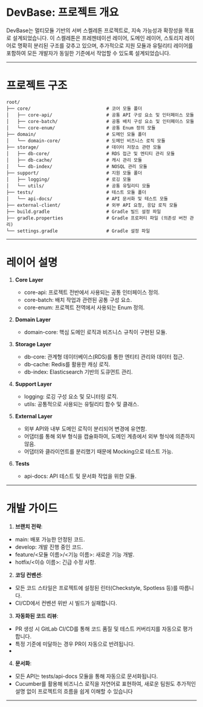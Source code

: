 # DevBase: 프로젝트 개요

DevBase는 멀티모듈 기반의 서버 스켈레톤 프로젝트로, 지속 가능성과 확장성을 목표로 설계되었습니다.
이 스켈레톤은 프레젠테이션 레이어, 도메인 레이어, 스토리지 레이어로 명확히 분리된 구조를 갖추고 있으며,
추가적으로 지원 모듈과 유틸리티 레이어를 포함하여 모든 개발자가 동일한 기준에서 작업할 수 있도록 설계되었습니다.

---
# 프로젝트 구조

```
root/
├── core/                            # 코어 모듈 폴더
│   ├── core-api/                    # 공통 API 구성 요소 및 인터페이스 모듈
│   ├── core-batch/                  # 공통 배치 구성 요소 및 인터페이스 모듈
│   └── core-enum/                   # 공통 Enum 정의 모듈
├── domain/                          # 도메인 모듈 폴더
│   └── domain-core/                 # 도메인 비즈니스 로직 모듈
├── storage/                         # 데이터 저장소 관련 모듈
│   ├── db-core/                     # RDS 접근 및 엔티티 관리 모듈
│   ├── db-cache/                    # 캐시 관리 모듈
│   └── db-index/                    # NOSQL 관리 모듈
├── support/                         # 지원 모듈 폴더
│   ├── logging/                     # 로깅 모듈
│   └── utils/                       # 공통 유틸리티 모듈
├── tests/                           # 테스트 모듈 폴더
│   └── api-docs/                    # API 문서화 및 테스트 모듈
├── external-client/                 # 외부 API 요청, 응답 로직 모듈
├── build.gradle                     # Gradle 빌드 설정 파일
├── gradle.properties                # Gradle 프로퍼티 파일 (의존성 버전 관리)
└── settings.gradle                  # Gradle 설정 파일
```


---

# 레이어 설명

1. **Core Layer**
   - core-api: 프로젝트 전반에서 사용되는 공통 인터페이스 정의.
   - core-batch: 배치 작업과 관련된 공통 구성 요소.
   - core-enum: 프로젝트 전역에서 사용되는 Enum 정의.

2. **Domain Layer**
   - domain-core: 핵심 도메인 로직과 비즈니스 규칙이 구현된 모듈.

3. **Storage Layer**
   - db-core: 관계형 데이터베이스(RDS)를 통한 엔티티 관리와 데이터 접근.
   - db-cache: Redis를 활용한 캐싱 로직.
   - db-index: Elasticsearch 기반의 도큐먼트 관리.

4. **Support Layer**
   - logging: 로깅 구성 요소 및 모니터링 로직.
   - utils: 공통적으로 사용되는 유틸리티 함수 및 클래스.
   
5. **External Layer**
   - 외부 API와 내부 도메인 로직이 분리되어 변경에 유연함.
   - 어댑터를 통해 외부 형식을 캡슐화하여, 도메인 계층에서 외부 형식에 의존하지 않음.
   - 어댑터와 클라이언트를 분리했기 때문에 Mocking으로 테스트 가능.

6. **Tests**
   - api-docs: API 테스트 및 문서화 작업을 위한 모듈.

---


# 개발 가이드


1. **브랜치 전략**:

- main: 배포 가능한 안정된 코드.
- develop: 개발 진행 중인 코드.
- feature/<모듈 이름>/<기능 이름>: 새로운 기능 개발.
- hotfix/<이슈 이름>: 긴급 수정 사항.

2. **코딩 컨벤션**:

- 모든 코드 스타일은 프로젝트에 설정된 린터(Checkstyle, Spotless 등)를 따릅니다.
- CI/CD에서 컨벤션 위반 시 빌드가 실패합니다.

3. **자동화된 코드 리뷰**:

- PR 생성 시 GitLab CI/CD를 통해 코드 품질 및 테스트 커버리지를 자동으로 평가합니다.
- 특정 기준에 미달하는 경우 PR이 자동으로 반려됩니다.
- 
4. **문서화**:
- 모든 API는 tests/api-docs 모듈을 통해 자동으로 문서화됩니다.
-  Cucumber를 활용해 비즈니스 로직을 자연어로 표현하여, 새로운 팀원도 추가적인 설명 없이 프로젝트의 흐름을 쉽게 이해할 수 있습니다

---




